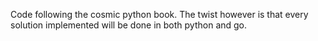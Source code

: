 Code following the cosmic python book. The twist however is that every solution implemented will be done in both python and go. 
